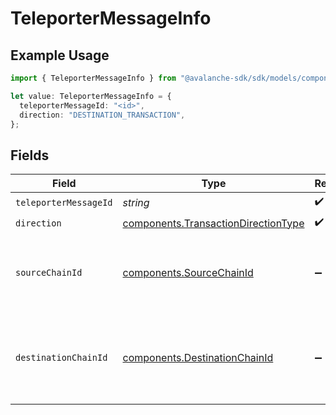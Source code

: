 # TeleporterMessageInfo

## Example Usage

```typescript
import { TeleporterMessageInfo } from "@avalanche-sdk/sdk/models/components";

let value: TeleporterMessageInfo = {
  teleporterMessageId: "<id>",
  direction: "DESTINATION_TRANSACTION",
};
```

## Fields

| Field                                                                                      | Type                                                                                       | Required                                                                                   | Description                                                                                |
| ------------------------------------------------------------------------------------------ | ------------------------------------------------------------------------------------------ | ------------------------------------------------------------------------------------------ | ------------------------------------------------------------------------------------------ |
| `teleporterMessageId`                                                                      | *string*                                                                                   | :heavy_check_mark:                                                                         | N/A                                                                                        |
| `direction`                                                                                | [components.TransactionDirectionType](../../models/components/transactiondirectiontype.md) | :heavy_check_mark:                                                                         | N/A                                                                                        |
| `sourceChainId`                                                                            | [components.SourceChainId](../../models/components/sourcechainid.md)                       | :heavy_minus_sign:                                                                         | chain id of the source chain. valid only for destination transactions                      |
| `destinationChainId`                                                                       | [components.DestinationChainId](../../models/components/destinationchainid.md)             | :heavy_minus_sign:                                                                         | chain id of the destination chain. valid only for source transactions                      |